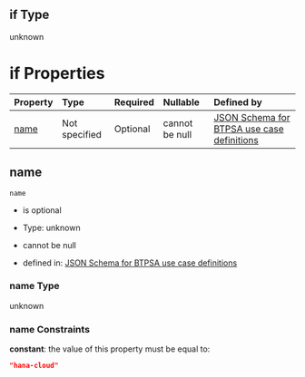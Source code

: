 ## if Type

unknown

# if Properties

| Property      | Type          | Required | Nullable       | Defined by                                                                                                                                                                                                        |
| :------------ | :------------ | :------- | :------------- | :---------------------------------------------------------------------------------------------------------------------------------------------------------------------------------------------------------------- |
| [name](#name) | Not specified | Optional | cannot be null | [JSON Schema for BTPSA use case definitions](btpsa-usecase-properties-services-items-allof-1-then-allof-37-if-properties-name.md "undefined#/properties/services/items/allOf/1/then/allOf/37/if/properties/name") |

## name



`name`

*   is optional

*   Type: unknown

*   cannot be null

*   defined in: [JSON Schema for BTPSA use case definitions](btpsa-usecase-properties-services-items-allof-1-then-allof-37-if-properties-name.md "undefined#/properties/services/items/allOf/1/then/allOf/37/if/properties/name")

### name Type

unknown

### name Constraints

**constant**: the value of this property must be equal to:

```json
"hana-cloud"
```
